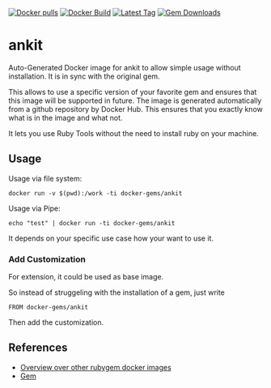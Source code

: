 [![Docker pulls](https://img.shields.io/docker/pulls/rubygem/ankit.svg)](https://hub.docker.com/r/rubygem/ankit/)
[![Docker Build](https://img.shields.io/docker/automated/rubygem/ankit.svg)](https://hub.docker.com/r/rubygem/ankit/)
[![Latest Tag](https://img.shields.io/github/tag/docker-rubygem/ankit.svg)](https://hub.docker.com/r/rubygem/ankit/)
[![Gem Downloads](https://img.shields.io/gem/dt/ankit.svg)](https://rubygems.org/gems/ankit/)
# ankit

Auto-Generated Docker image for ankit to allow simple usage without installation.
It is in sync with the original gem.

This allows to use a specific version of your favorite gem and ensures that this image will be supported in future.
The image is generated automatically from a github repository by Docker Hub.
This ensures that you exactly know what is in the image and what not.

It lets you use Ruby Tools without the need to install ruby on your machine.

## Usage

Usage via file system:

`docker run -v $(pwd):/work -ti docker-gems/ankit`

Usage via Pipe:

`echo "test" | docker run -ti docker-gems/ankit`

It depends on your specific use case how your want to use it.

### Add Customization

For extension, it could be used as base image.

So instead of struggeling with the installation of a gem, just write

`FROM docker-gems/ankit`

Then add the customization.

## References

 - [Overview over other rubygem docker images](https://github.com/thinkbot/docker-rubygem)
 - [Gem](https://rubygems.org/gems/ankit/)
